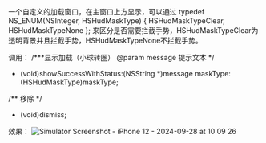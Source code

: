 一个自定义的加载窗口，在主窗口上方显示，可以通过
typedef NS_ENUM(NSInteger, HSHudMaskType) {
    HSHudMaskTypeClear,
    HSHudMaskTypeNone
};
来区分是否需要拦截手势，HSHudMaskTypeClear为透明背景并且拦截手势，HSHudMaskTypeNone不拦截手势。

调用：
/***显示加载（小球转圈）
 @param message 提示文本
 */
+ (void)showSuccessWithStatus:(NSString *)message maskType:(HSHudMaskType)maskType;



/**
移除
*/
+ (void)dismiss;


效果：
![Simulator Screenshot - iPhone 12 - 2024-09-28 at 10 09 26](https://github.com/user-attachments/assets/b70d2195-fd0b-435f-b73b-73cff1e5045f)
